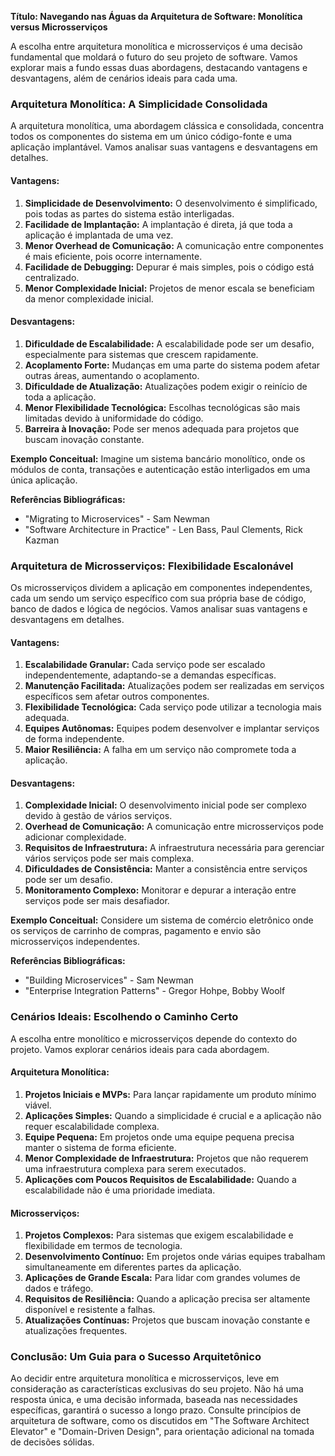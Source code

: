 **Título: Navegando nas Águas da Arquitetura de Software: Monolítica versus Microsserviços**

A escolha entre arquitetura monolítica e microsserviços é uma decisão fundamental que moldará o futuro do seu projeto de software. Vamos explorar mais a fundo essas duas abordagens, destacando vantagens e desvantagens, além de cenários ideais para cada uma.

### **Arquitetura Monolítica: A Simplicidade Consolidada**

A arquitetura monolítica, uma abordagem clássica e consolidada, concentra todos os componentes do sistema em um único código-fonte e uma aplicação implantável. Vamos analisar suas vantagens e desvantagens em detalhes.

#### **Vantagens:**
1. **Simplicidade de Desenvolvimento:** O desenvolvimento é simplificado, pois todas as partes do sistema estão interligadas.
2. **Facilidade de Implantação:** A implantação é direta, já que toda a aplicação é implantada de uma vez.
3. **Menor Overhead de Comunicação:** A comunicação entre componentes é mais eficiente, pois ocorre internamente.
4. **Facilidade de Debugging:** Depurar é mais simples, pois o código está centralizado.
5. **Menor Complexidade Inicial:** Projetos de menor escala se beneficiam da menor complexidade inicial.

#### **Desvantagens:**
1. **Dificuldade de Escalabilidade:** A escalabilidade pode ser um desafio, especialmente para sistemas que crescem rapidamente.
2. **Acoplamento Forte:** Mudanças em uma parte do sistema podem afetar outras áreas, aumentando o acoplamento.
3. **Dificuldade de Atualização:** Atualizações podem exigir o reinício de toda a aplicação.
4. **Menor Flexibilidade Tecnológica:** Escolhas tecnológicas são mais limitadas devido à uniformidade do código.
5. **Barreira à Inovação:** Pode ser menos adequada para projetos que buscam inovação constante.

**Exemplo Conceitual:**
Imagine um sistema bancário monolítico, onde os módulos de conta, transações e autenticação estão interligados em uma única aplicação.

**Referências Bibliográficas:**
- "Migrating to Microservices" - Sam Newman
- "Software Architecture in Practice" - Len Bass, Paul Clements, Rick Kazman

### **Arquitetura de Microsserviços: Flexibilidade Escalonável**

Os microsserviços dividem a aplicação em componentes independentes, cada um sendo um serviço específico com sua própria base de código, banco de dados e lógica de negócios. Vamos analisar suas vantagens e desvantagens em detalhes.

#### **Vantagens:**
1. **Escalabilidade Granular:** Cada serviço pode ser escalado independentemente, adaptando-se a demandas específicas.
2. **Manutenção Facilitada:** Atualizações podem ser realizadas em serviços específicos sem afetar outros componentes.
3. **Flexibilidade Tecnológica:** Cada serviço pode utilizar a tecnologia mais adequada.
4. **Equipes Autônomas:** Equipes podem desenvolver e implantar serviços de forma independente.
5. **Maior Resiliência:** A falha em um serviço não compromete toda a aplicação.

#### **Desvantagens:**
1. **Complexidade Inicial:** O desenvolvimento inicial pode ser complexo devido à gestão de vários serviços.
2. **Overhead de Comunicação:** A comunicação entre microsserviços pode adicionar complexidade.
3. **Requisitos de Infraestrutura:** A infraestrutura necessária para gerenciar vários serviços pode ser mais complexa.
4. **Dificuldades de Consistência:** Manter a consistência entre serviços pode ser um desafio.
5. **Monitoramento Complexo:** Monitorar e depurar a interação entre serviços pode ser mais desafiador.

**Exemplo Conceitual:**
Considere um sistema de comércio eletrônico onde os serviços de carrinho de compras, pagamento e envio são microsserviços independentes.

**Referências Bibliográficas:**
- "Building Microservices" - Sam Newman
- "Enterprise Integration Patterns" - Gregor Hohpe, Bobby Woolf

### **Cenários Ideais: Escolhendo o Caminho Certo**

A escolha entre monolítico e microsserviços depende do contexto do projeto. Vamos explorar cenários ideais para cada abordagem.

#### **Arquitetura Monolítica:**
1. **Projetos Iniciais e MVPs:** Para lançar rapidamente um produto mínimo viável.
2. **Aplicações Simples:** Quando a simplicidade é crucial e a aplicação não requer escalabilidade complexa.
3. **Equipe Pequena:** Em projetos onde uma equipe pequena precisa manter o sistema de forma eficiente.
4. **Menor Complexidade de Infraestrutura:** Projetos que não requerem uma infraestrutura complexa para serem executados.
5. **Aplicações com Poucos Requisitos de Escalabilidade:** Quando a escalabilidade não é uma prioridade imediata.

#### **Microsserviços:**
1. **Projetos Complexos:** Para sistemas que exigem escalabilidade e flexibilidade em termos de tecnologia.
2. **Desenvolvimento Contínuo:** Em projetos onde várias equipes trabalham simultaneamente em diferentes partes da aplicação.
3. **Aplicações de Grande Escala:** Para lidar com grandes volumes de dados e tráfego.
4. **Requisitos de Resiliência:** Quando a aplicação precisa ser altamente disponível e resistente a falhas.
5. **Atualizações Contínuas:** Projetos que buscam inovação constante e atualizações frequentes.

### **Conclusão: Um Guia para o Sucesso Arquitetônico**

Ao decidir entre arquitetura monolítica e microsserviços, leve em consideração as características exclusivas do seu projeto. Não há uma resposta única, e uma decisão informada, baseada nas necessidades específicas, garantirá o sucesso a longo prazo. Consulte princípios de arquitetura de software, como os discutidos em "The Software Architect Elevator" e "Domain-Driven Design", para orientação adicional na tomada de decisões sólidas.